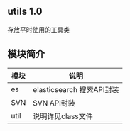 ## utils  1.0
存放平时使用的工具类

## 模块简介

|模块|说明|
|---|-----|
|es|elasticsearch 搜索API封装|
|SVN|SVN API封装|
|util|说明详见class文件|